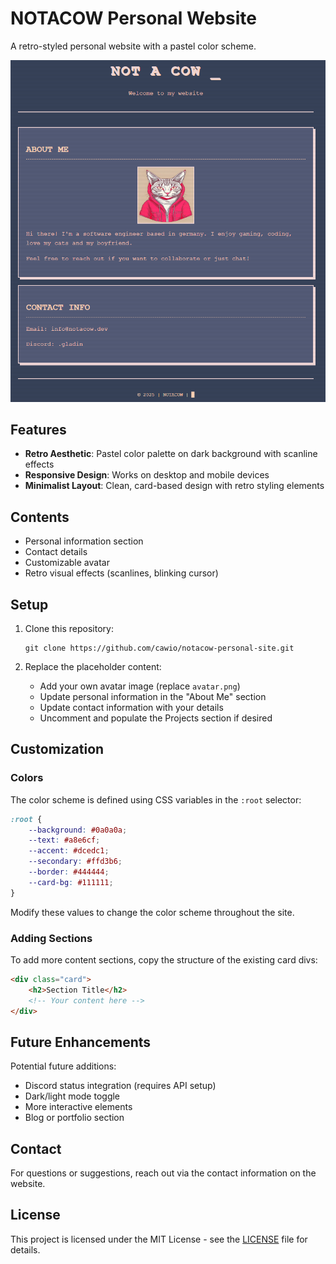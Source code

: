 # NOTACOW Personal Website

A retro-styled personal website with a pastel color scheme.

![NOTACOW Website Preview](public/screenshot.png)

## Features

- **Retro Aesthetic**: Pastel color palette on dark background with scanline effects
- **Responsive Design**: Works on desktop and mobile devices
- **Minimalist Layout**: Clean, card-based design with retro styling elements

## Contents

- Personal information section
- Contact details
- Customizable avatar
- Retro visual effects (scanlines, blinking cursor)

## Setup

1. Clone this repository:
   ```
   git clone https://github.com/cawio/notacow-personal-site.git
   ```

2. Replace the placeholder content:
   - Add your own avatar image (replace `avatar.png`)
   - Update personal information in the "About Me" section
   - Update contact information with your details
   - Uncomment and populate the Projects section if desired

## Customization

### Colors

The color scheme is defined using CSS variables in the `:root` selector:

```css
:root {
    --background: #0a0a0a;
    --text: #a8e6cf;
    --accent: #dcedc1;
    --secondary: #ffd3b6;
    --border: #444444;
    --card-bg: #111111;
}
```

Modify these values to change the color scheme throughout the site.

### Adding Sections

To add more content sections, copy the structure of the existing card divs:

```html
<div class="card">
    <h2>Section Title</h2>
    <!-- Your content here -->
</div>
```

## Future Enhancements

Potential future additions:
- Discord status integration (requires API setup)
- Dark/light mode toggle
- More interactive elements
- Blog or portfolio section

## Contact

For questions or suggestions, reach out via the contact information on the website.

## License
This project is licensed under the MIT License - see the [LICENSE](LICENSE) file for details.
